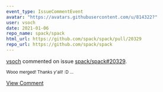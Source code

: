```yaml
---
event_type: IssueCommentEvent
avatar: "https://avatars.githubusercontent.com/u/814322?"
user: vsoch
date: 2021-01-06
repo_name: spack/spack
html_url: https://github.com/spack/spack/pull/20329
repo_url: https://github.com/spack/spack
---
```


<a href='https://github.com/vsoch' target='_blank'>vsoch</a> commented on issue <a href='https://github.com/spack/spack/pull/20329' target='_blank'>spack/spack#20329</a>.

<small>Wooo merged! Thanks y'all! :D ...</small>

<a href='https://github.com/spack/spack/pull/20329' target='_blank'>View Comment</a>